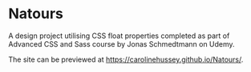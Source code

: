 # Natours
A design project utilising CSS float properties completed as part of Advanced CSS and Sass course by Jonas Schmedtmann on Udemy. 

The site can be previewed at https://carolinehussey.github.io/Natours/.
